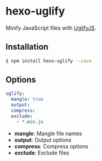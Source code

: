 # hexo-uglify

Minify JavaScript files with [UglifyJS].

## Installation

``` bash
$ npm install hexo-uglify --save
```

## Options

``` yaml
uglify:
  mangle: true
  output:
  compress:
  exclude: 
    - *.min.js
```

- **mangle**: Mangle file names
- **output**: Output options
- **compress**: Compress options
- **exclude**: Exclude files

[UglifyJS]: http://lisperator.net/uglifyjs/